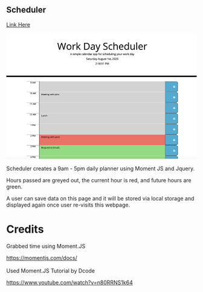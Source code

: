 ## Scheduler

<a href="https://csbryant.github.io/Scheduler/">Link Here</a>

<img src= "https://raw.githubusercontent.com/csbryant/Scheduler/master/Assets/Images/1.png">

Scheduler creates a 9am - 5pm daily planner using Moment JS and Jquery. 

Hours passed are greyed out, the current hour is red, and future hours are green.

A user can save data on this page and it will be stored via local storage and displayed again once user re-visits this webpage.

# Credits
Grabbed time using Moment.JS

https://momentjs.com/docs/
<br><br>
Used Moment.JS Tutorial by Dcode

https://www.youtube.com/watch?v=n80RRNS1k64
